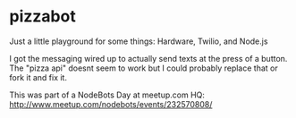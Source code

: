 # pizzabot

Just a little playground for some things: Hardware, Twilio, and Node.js

I got the messaging wired up to actually send texts at the press of a button. The "pizza api" doesnt seem to work but I could probably replace that or fork it and fix it. 

This was part of a NodeBots Day at meetup.com HQ: http://www.meetup.com/nodebots/events/232570808/
